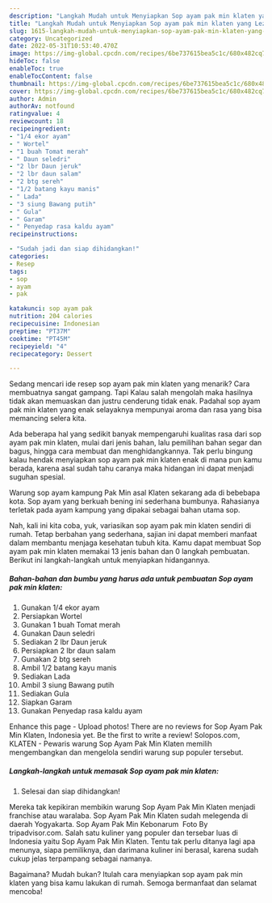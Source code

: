 ```yaml
---
description: "Langkah Mudah untuk Menyiapkan Sop ayam pak min klaten yang Lezat Sekali, Buat Buka Puasa Lezat Sekali"
title: "Langkah Mudah untuk Menyiapkan Sop ayam pak min klaten yang Lezat Sekali, Buat Buka Puasa Lezat Sekali"
slug: 1615-langkah-mudah-untuk-menyiapkan-sop-ayam-pak-min-klaten-yang-lezat-sekali-buat-buka-puasa-lezat-sekali
category: Uncategorized
date: 2022-05-31T10:53:40.470Z
image: https://img-global.cpcdn.com/recipes/6be737615bea5c1c/680x482cq70/sop-ayam-pak-min-klaten-foto-resep-utama.jpg
hideToc: false
enableToc: true
enableTocContent: false
thumbnail: https://img-global.cpcdn.com/recipes/6be737615bea5c1c/680x482cq70/sop-ayam-pak-min-klaten-foto-resep-utama.jpg
cover: https://img-global.cpcdn.com/recipes/6be737615bea5c1c/680x482cq70/sop-ayam-pak-min-klaten-foto-resep-utama.jpg
author: Admin
authorAv: notfound
ratingvalue: 4
reviewcount: 18
recipeingredient:
- "1/4 ekor ayam"
- " Wortel"
- "1 buah Tomat merah"
- " Daun seledri"
- "2 lbr Daun jeruk"
- "2 lbr daun salam"
- "2 btg sereh"
- "1/2 batang kayu manis"
- " Lada"
- "3 siung Bawang putih"
- " Gula"
- " Garam"
- " Penyedap rasa kaldu ayam"
recipeinstructions:

- "Sudah jadi dan siap dihidangkan!"
categories:
- Resep
tags:
- sop
- ayam
- pak

katakunci: sop ayam pak 
nutrition: 204 calories
recipecuisine: Indonesian
preptime: "PT37M"
cooktime: "PT45M"
recipeyield: "4"
recipecategory: Dessert

---
```



Sedang mencari ide resep sop ayam pak min klaten yang menarik? Cara membuatnya sangat gampang. Tapi Kalau salah mengolah maka hasilnya tidak akan memuaskan dan justru cenderung tidak enak. Padahal sop ayam pak min klaten yang enak selayaknya mempunyai aroma dan rasa yang bisa memancing selera kita.


Ada beberapa hal yang sedikit banyak mempengaruhi kualitas rasa dari sop ayam pak min klaten, mulai dari jenis bahan, lalu pemilihan bahan segar dan bagus, hingga cara membuat dan menghidangkannya. Tak perlu bingung kalau hendak menyiapkan sop ayam pak min klaten enak di mana pun kamu berada, karena asal sudah tahu caranya maka hidangan ini dapat menjadi suguhan spesial.

Warung sop ayam kampung Pak Min asal Klaten sekarang ada di bebebapa kota. Sop ayam yang berkuah bening ini sederhana bumbunya. Rahasianya terletak pada ayam kampung yang dipakai sebagai bahan utama sop.


Nah, kali ini kita coba, yuk, variasikan sop ayam pak min klaten sendiri di rumah. Tetap berbahan yang sederhana, sajian ini dapat memberi manfaat dalam membantu menjaga kesehatan tubuh kita. Kamu dapat membuat Sop ayam pak min klaten memakai 13 jenis bahan dan 0 langkah pembuatan. Berikut ini langkah-langkah untuk menyiapkan hidangannya.

<!--inarticleads1-->

##### Bahan-bahan dan bumbu yang harus ada untuk pembuatan Sop ayam pak min klaten:

1. Gunakan 1/4 ekor ayam
1. Persiapkan  Wortel
1. Gunakan 1 buah Tomat merah
1. Gunakan  Daun seledri
1. Sediakan 2 lbr Daun jeruk
1. Persiapkan 2 lbr daun salam
1. Gunakan 2 btg sereh
1. Ambil 1/2 batang kayu manis
1. Sediakan  Lada
1. Ambil 3 siung Bawang putih
1. Sediakan  Gula
1. Siapkan  Garam
1. Gunakan  Penyedap rasa kaldu ayam


Enhance this page - Upload photos! There are no reviews for Sop Ayam Pak Min Klaten, Indonesia yet. Be the first to write a review! Solopos.com, KLATEN - Pewaris warung Sop Ayam Pak Min Klaten memilih mengembangkan dan mengelola sendiri warung sup populer tersebut. 

<!--inarticleads2-->

##### Langkah-langkah untuk memasak Sop ayam pak min klaten:


1. Selesai dan siap dihidangkan!

Mereka tak kepikiran membikin warung Sop Ayam Pak Min Klaten menjadi franchise atau waralaba. Sop Ayam Pak Min Klaten sudah melegenda di daerah Yogyakarta. Sop Ayam Pak Min Kebonarum ️ Foto By tripadvisor.com. Salah satu kuliner yang populer dan tersebar luas di Indonesia yaitu Sop Ayam Pak Min Klaten. Tentu tak perlu ditanya lagi apa menunya, siapa pemiliknya, dan darimana kuliner ini berasal, karena sudah cukup jelas terpampang sebagai namanya. 

Bagaimana? Mudah bukan? Itulah cara menyiapkan sop ayam pak min klaten yang bisa kamu lakukan di rumah. Semoga bermanfaat dan selamat mencoba!
